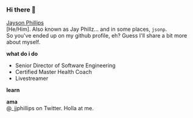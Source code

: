 ### Hi there 👋

[Jayson Phillips](https://jaysonjphillips.com)  
[He/Him]. Also known as Jay Phillz... and in some places, `jsonp`.  
So you've ended up on my github profile, eh? Guess I'll share a bit more about myself.  

**what do i do**
- Senior Director of Software Engineering
- Certified Master Health Coach
- Livestreamer

**learn**  

**ama**  
@_jjphillips on Twitter. Holla at me. 

<!--
**jaysonjphillips/jaysonjphillips** is a ✨ _special_ ✨ repository because its `README.md` (this file) appears on your GitHub profile.

Here are some ideas to get you started:

- 🔭 I’m currently working on ...
- 🌱 I’m currently learning ...
- 👯 I’m looking to collaborate on ...
- 🤔 I’m looking for help with ...
- 💬 Ask me about ...
- 📫 How to reach me: ...
- 😄 Pronouns: ...
- ⚡ Fun fact: ...
-->
